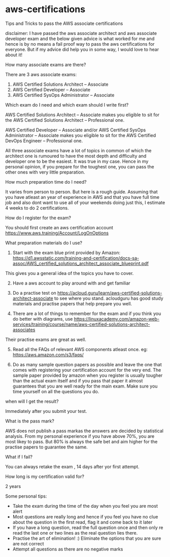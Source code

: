 # aws-certifications
Tips and Tricks to pass the AWS associate certifications

disclaimer: I have passed the aws associate architect and aws associate developer exam and the below given advice is what worked for me and hence is by no means a fail proof way to pass the aws certifications for everyone. But if my advice did help you in some way, I would love to hear about it!

How many associate exams are there?

There are 3 aws associate exams:
1. AWS Certified Solutions Architect – Associate
2. AWS Certified Developer – Associate
3. AWS Certified SysOps Administrator – Associate

Which exam do I need and which exam should I write first?

AWS Certified Solutions Architect – Associate makes you eligible to sit for the AWS Certified Solutions Architect – Professional one.

AWS Certified Developer – Associate and/or AWS Certified SysOps Administrator – Associate makes you eligible to sit for the AWS Certified DevOps Engineer – Professional one.

All three associate exams have a lot of topics in common of which the architect one is rumoured to have the most depth and difficulty and developer one to be the easiest. It was true in my case. Hence in my personal opinion, if you prepare for the toughest one, you can pass the other ones with very little preparation.

How much preparation time do I need?

It varies from person to person. But here is a rough guide. Assuming that you have atleast an year of experience in AWS and that you have full time job and also dont want to use all of your weekends doing just this, I estimate 4 weeks to do 2 certifications. 

How do I register for the exam?

You should first create an aws certification account https://www.aws.training/Account/LogOnOptions

What preparation materials do I use?

1. Start with the exam blue print provided by Amazon: https://d1.awsstatic.com/training-and-certification/docs-sa-assoc/AWS_certified_solutions_architect_associate_blueprint.pdf

This gives you a general idea of the topics you have to cover.

2. Have a aws account to play around with and get familiar

3. Do a practise test on https://acloud.guru/learn/aws-certified-solutions-architect-associate to see where you stand. acloudguru has good study materials and practise papers that help prepare you well.

4. There are a lot of things to remember for the exam and if you think you do better with diagrams, use 
https://linuxacademy.com/amazon-web-services/training/course/name/aws-certified-solutions-architect-associates

Their practise exams are great as well.

5. Read all the  FAQs of relevant AWS components atleast once. eg: https://aws.amazon.com/s3/faqs/

6. Do as many sample question papers as possible and leave the one that comes with registering your certification account for the very end. The sample paper provided by amazon when you register is usually tougher than the actual exam itself and if you pass that paper it almost guarantees that you are well ready for the main exam. Make sure you time yourself on all the questions you do.

when will I get the result?

Immediately after you submit your test. 

What is the pass mark?

AWS does not publish a pass markas the answers are decided by statistical analysis. From my personal experience if you have above 70%, you are most likey to pass. But 80% is always the safe bet and aim higher for the practise papers to guarantee the same.

What if I fail?

You can always retake the exam , 14 days after yor first attempt.

How long is my certification valid for?

2 years

Some personal tips:

* Take the exam during the time of the day when you feel you are most alert
* Most questions are really long and hence if you feel you have no clue about the question in the first read, flag it and come back to it later
* If you have a long question, read the full question once and then only re read the last one or two lines as the real question lies there.
* Practise the art of elimination! :) Eliminate the options that you are sure are not correct
* Attempt all questions as there are no negative marks



